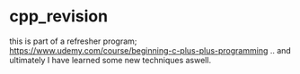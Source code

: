 # cpp_revision
this is part of a refresher program; https://www.udemy.com/course/beginning-c-plus-plus-programming
.. and ultimately I have learned some new techniques aswell.

